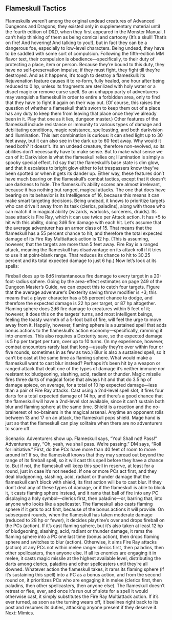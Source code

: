 ## Flameskull Tactics

Flameskulls weren’t among the original undead creatures of Advanced Dungeons and Dragons; they existed only in supplementary material until the fourth edition of D&D, when they first appeared in the Monster Manual. I can’t help thinking of them as being comical and cartoony (It’s a skull! That’s on fire! And hovering! And talking to you!), but in fact they can be a dangerous foe, especially to low-level characters.
Being undead, they have to be saddled with some sort of compulsion. Following the fifth-edition MM flavor text, their compulsion is obedience—specifically, to their duty of protecting a place, item or person. Because they’re bound to this duty, they have no self-preservation impulse; if they must fight, they fight till they’re destroyed.
And as it happens, it’s tough to destroy a flameskull: its Rejuvenation feature causes it to re-form, fully healed, one hour after being reduced to 0 hp, unless its fragments are sterilized with holy water or a dispel magic or remove curse spell. So an unhappy party of adventurers may vanquish a flameskull in order to entire a forbidden area, only to find that they have to fight it again on their way out. (Of course, this raises the question of whether a flameskull that’s sworn to keep them out of a place has any duty to keep them from leaving that place once they’ve already been in it. Play that one as it lies, dungeon master.)
Other features of the flameskull include resistance or immunity to various types of damage and debilitating conditions, magic resistance, spellcasting, and both darkvision and Illumination. This last combination is curious: it can shed light up to 30 feet away, but it can also see in the dark up to 60 feet away. Why would it need both? It doesn’t. It’s an undead creature, therefore non-evolved, so its abilities don’t necessarily have to make sense. But to make what sense we can of it: Darkvision is what the flameskull relies on; Illumination is simply a spooky special effect. I’d say that the flameskull’s base state is dim glow, and that it escalates to bright glow either to let trespassers know they’ve been spotted or when it gets its dander up. Either way, these features don’t have much bearing on the flameskull’s combat tactics, except that it doesn’t use darkness to hide.
The flameskull’s ability scores are almost irrelevant, because it has nothing but ranged, magical attacks. The one that does have bearing on its behavior is its Intelligence of 16, because this means it can make smart targeting decisions. Being undead, it knows to prioritize targets who can drive it away from its task (clerics, paladins), along with those who can match it in magical ability (wizards, warlocks, sorcerers, druids).
Its base attack is Fire Ray, which it can use twice per Attack action. It has +5 to hit with this ability, doing 3d6 fire damage with each hit. Let’s assume that the average adventurer has an armor class of 15. That means that the flameskull has a 55 percent chance to hit, and therefore the total expected damage of its Fire Ray Multiattack action is 12 hp. (This is assuming, however, that the targets are more than 5 feet away. Fire Ray is a ranged attack, meaning the flameskull has disadvantage on its attack roll if it tries to use it at point-blank range. That reduces its chance to hit to 30.25 percent and its total expected damage to just 6 hp.)
Now let’s look at its spells:

Fireball does up to 8d6 instantaneous fire damage to every target in a 20-foot-radius sphere. Going by the area-effect estimates on page 249 of the Dungeon Master’s Guide, we can expect this to catch four targets. Figure that the average adventurer’s Dexterity saving throw modifier is +3; this means that a player character has a 55 percent chance to dodge, and therefore the expected damage is 22 hp per target, or 87 hp altogether.
Flaming sphere does 2d6 fire damage to creatures within 5 feet of it; however, it does this on the targets’ turns, and most intelligent beings, feeling the toasty warmth of a 5-foot ball of fire, will feel the urge to move away from it. Happily, however, flaming sphere is a sustained spell that adds bonus actions to the flameskull’s action economy—specifically, ramming it into enemies. This also requires a Dexterity save, so the expected damage is 5 hp per target per turn, over up to 10 turns. (In my experience, however, combat encounters rarely last that long—usually they’re over within four or five rounds, sometimes in as few as two.)
Blur is also a sustained spell, so it can’t be cast at the same time as flaming sphere. What would make a flameskull want to cast blur instead? Perhaps it’s been hit by a weapon or ranged attack that dealt one of the types of damage it’s neither immune nor resistant to: bludgeoning, slashing, acid, radiant or thunder.
Magic missile fires three darts of magical force that always hit and that do 3.5 hp of damage apiece, on average, for a total of 10 hp expected damage—less than a pair of Fire Ray attacks. Cast using a 2nd-level spell slot, it fires four darts for a total expected damage of 14 hp, and there’s a good chance that the flameskull will have a 2nd-level slot available, since it can’t sustain both blur and flaming sphere at the same time.
Shield is a reaction and the no-brainerest of no-brainers in the magical arsenal. Anytime an opponent rolls between 13 and 17 on an attack, the flameskull pops shield.
Mage hand is just so that the flameskull can play solitaire when there are no adventurers to scare off.

Scenario: Adventurers show up. Flameskull says, “You! Shall not! Pass!” Adventurers say, “Oh, yeah, we shall pass. We’re passing.” DM says, “Roll for initiative.”
First, do the PCs have more than 40 feet of room to move around in? If so, the flameskull knows that they may spread out beyond the range of its fireball spell, so it will cast this spell before they have a chance to. But if not, the flameskull will keep this spell in reserve, at least for a round, just in case it’s not needed.
If one or more PCs act first, and they deal bludgeoning, slashing, acid, radiant or thunder damage that the flameskull can’t block with shield, its first action will be to cast blur. If they don’t deal any of these types of damage, or if the flameskull is able to block it, it casts flaming sphere instead, and it rams that ball of fire into any PC displaying a holy symbol—clerics first, then paladins—or, barring that, into anyone who looks like a spellcaster. The flameskull also casts flaming sphere if it gets to act first, because of the bonus actions it will provide.
On subsequent rounds, when the flameskull has taken moderate damage (reduced to 28 hp or fewer), it decides playtime’s over and drops fireball on the PCs (action). If it’s cast flaming sphere, but it’s also taken at least 12 hp of bludgeoning, slashing, acid, radiant or thunder damage, it rams the flaming sphere into a PC one last time (bonus action), then drops flaming sphere and switches to blur (action). Otherwise, it aims Fire Ray attacks (action) at any PCs not within melee range: clerics first, then paladins, then other spellcasters, then anyone else. If all its enemies are engaging it in melee, it casts magic missile at the highest available level, distributing the darts among clerics, paladins and other spellcasters until they’re all downed. Whatever action the flameskull takes, it rams its flaming sphere (if it’s sustaining this spell) into a PC as a bonus action, and from the second round on, it prioritizes PCs who are engaging it in melee (clerics first, then paladins, then other spellcasters, then anyone else).
The flameskull doesn’t retreat or flee, ever, and once it’s run out of slots for a spell it would otherwise cast, it simply substitutes the Fire Ray Multiattack action. If it’s ever turned, as soon as the turning wears off, it beelines right back to its post and resumes its duties, attacking anyone present if they deserve it.
Next: Mimics.
